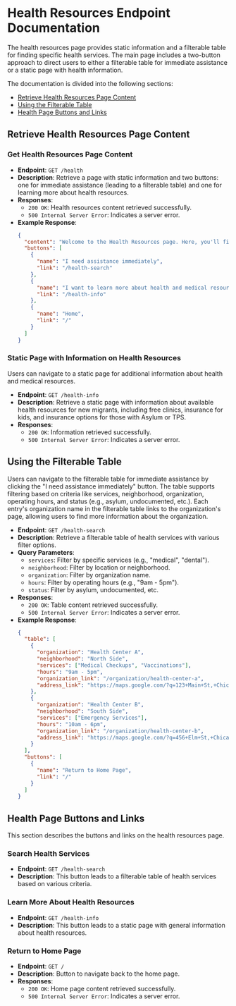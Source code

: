 # Health Resources Endpoint Documentation

The health resources page provides static information and a filterable table for finding specific health services. The main page includes a two-button approach to direct users to either a filterable table for immediate assistance or a static page with health information.

The documentation is divided into the following sections:
- [Retrieve Health Resources Page Content](#retrieve-health-resources-page-content)
- [Using the Filterable Table](#using-the-filterable-table)
- [Health Page Buttons and Links](#health-page-buttons-and-links)

## Retrieve Health Resources Page Content
### Get Health Resources Page Content
- **Endpoint**: `GET /health`
- **Description**: Retrieve a page with static information and two buttons: one for immediate assistance (leading to a filterable table) and one for learning more about health resources.
- **Responses**:
  - `200 OK`: Health resources content retrieved successfully.
  - `500 Internal Server Error`: Indicates a server error.
- **Example Response**:
  ```json
  {
    "content": "Welcome to the Health Resources page. Here, you'll find information on healthcare facilities, free clinics, and other resources for new members of the Chicago community.",
    "buttons": [
      {
        "name": "I need assistance immediately",
        "link": "/health-search"
      },
      {
        "name": "I want to learn more about health and medical resources",
        "link": "/health-info"
      },
      {
        "name": "Home",
        "link": "/"
      }
    ]
  }
  ```

### Static Page with Information on Health Resources
Users can navigate to a static page for additional information about health and medical resources.

- **Endpoint**: `GET /health-info`
- **Description**: Retrieve a static page with information about available health resources for new migrants, including free clinics, insurance for kids, and insurance options for those with Asylum or TPS.
- **Responses**:
  - `200 OK`: Information retrieved successfully.
  - `500 Internal Server Error`: Indicates a server error.

## Using the Filterable Table
Users can navigate to the filterable table for immediate assistance by clicking the "I need assistance immediately" button. The table supports filtering based on criteria like services, neighborhood, organization, operating hours, and status (e.g., asylum, undocumented, etc.). Each entry's organization name in the filterable table links to the organization's page, allowing users to find more information about the organization.

- **Endpoint**: `GET /health-search`
- **Description**: Retrieve a filterable table of health services with various filter options.
- **Query Parameters**:
  - `services`: Filter by specific services (e.g., "medical", "dental").
  - `neighborhood`: Filter by location or neighborhood.
  - `organization`: Filter by organization name.
  - `hours`: Filter by operating hours (e.g., "9am - 5pm").
  - `status`: Filter by asylum, undocumented, etc.
- **Responses**:
  - `200 OK`: Table content retrieved successfully.
  - `500 Internal Server Error`: Indicates a server error.
- **Example Response**:
  ```json
  {
    "table": [
      {
        "organization": "Health Center A",
        "neighborhood": "North Side",
        "services": ["Medical Checkups", "Vaccinations"],
        "hours": "9am - 5pm",
        "organization_link": "/organization/health-center-a",
        "address_link": "https://maps.google.com/?q=123+Main+St,+Chicago"
      },
      {
        "organization": "Health Center B",
        "neighborhood": "South Side",
        "services": ["Emergency Services"],
        "hours": "10am - 6pm",
        "organization_link": "/organization/health-center-b",
        "address_link": "https://maps.google.com/?q=456+Elm+St,+Chicago"
      }
    ],
    "buttons": [
      {
        "name": "Return to Home Page",
        "link": "/"
      }
    ]
  }
  ```

## Health Page Buttons and Links
This section describes the buttons and links on the health resources page.

### Search Health Services
- **Endpoint**: `GET /health-search`
- **Description**: This button leads to a filterable table of health services based on various criteria.

### Learn More About Health Resources
- **Endpoint**: `GET /health-info`
- **Description**: This button leads to a static page with general information about health resources.

### Return to Home Page
- **Endpoint**: `GET /`
- **Description**: Button to navigate back to the home page.
- **Responses**:
  - `200 OK`: Home page content retrieved successfully.
  - `500 Internal Server Error`: Indicates a server error.
